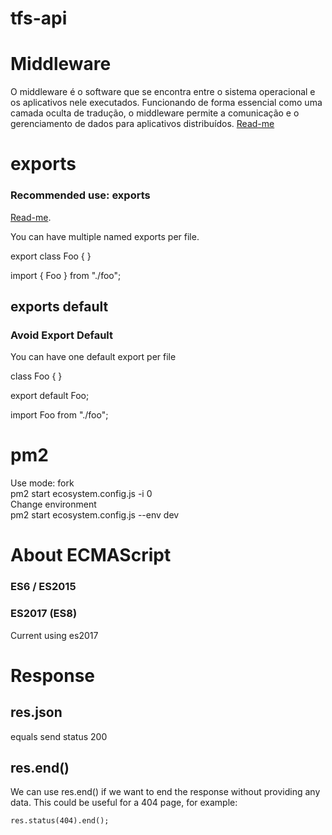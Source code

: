 # tfs-api
# Middleware
O middleware é o software que se encontra entre o sistema operacional e os aplicativos nele executados. Funcionando de forma essencial como uma camada oculta de tradução, o middleware permite a comunicação e o gerenciamento de dados para aplicativos distribuídos.
[Read-me](https://expressjs.com/pt-br/guide/using-middleware.html)

# exports 
### Recommended use: exports 
[Read-me](https://basarat.gitbook.io/typescript/main-1/defaultisbad).

You can have multiple named exports per file. 

export class Foo { }<br/>

import { Foo } from "./foo";

## exports default
### Avoid Export Default
You can have one default export per file 

class Foo {
}
<br/>

export default Foo;<br/>

import Foo from "./foo";

# pm2 
Use mode: fork <br/>
pm2 start ecosystem.config.js -i 0<br/>
Change environment<br/>
pm2 start ecosystem.config.js --env dev<br/>

# About ECMAScript
### ES6 / ES2015
### ES2017 (ES8)
Current using es2017

# Response
## res.json 
equals send status 200

## res.end()

We can use res.end() if we want to end the response without providing any data. This could be useful for a 404 page, for example:
```
res.status(404).end();
```